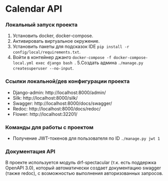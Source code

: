 # Calendar API

### Локальный запуск проекта

1. Установить docker, docker-compose.
2. Активировать виртуальное окружение.
3. Установить пакеты для подсказок IDE `pip install -r config/local/requirements.txt`.
4. Войти в контейнер джанго `docker-compose -f docker-compose-local.yml exec django bash
`.
5.Создать админа `./manage.py createsuperuser --no-input`.


### Ссылки локальной/дев конфигурации проекта
- Django-admin: http://localhost:8000/admin/
- Silk: http://localhost:8000/silk/
- Swagger: http://localhost:8000/docs/swagger/
- Redoc: http://localhost:8000/docs/redoc/
- Flower: http://localhost:32201/


### Команды для работы с проектом
- Получение JWT-токенов для пользователя по ID `./manage.py jwt 1`

### Документация API
В проекте используется модуль drf-spectacular (т.к. есть поддержка OpenAPI 3.0), который автоматически создает
документацию swagger (также redoc), с возможностью выполнения авторизованных запросов.
